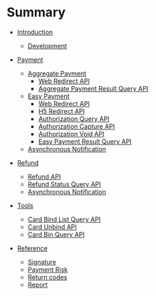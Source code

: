 # Summary

* [Introduction](README.md)
    * [Development](docs/development.md)

* [Payment]()
    * [Aggregate Payment](docs/aggregate_pay.md)
        * [Web Redirect API](docs/aggregate_redirect.md)
        * [Aggregate Payment Result Query API](docs/aggregate_payment_result_query.md)
    * [Easy Payment](docs/easypay.md)
        * [Web Redirect API](docs/easypay_web_redirect.md)
        * [H5 Redirect API](docs/easypay_h5_redirect.md)
        * [Authorization Query API](docs/easypay_auth_query.md)
        * [Authorization Capture API](docs/easypay_auth_capture.md)
        * [Authorization Void API](docs/easypay_auth_void.md)
        * [Easy Payment Result Query API](docs/easypay_payment_result_query.md)
    * [Asynchronous Notification](docs/asyn_notification.md)
	
* [Refund]()
    * [Refund API](docs/refund.md)
    * [Refund Status Query API](docs/refund_result_query.md)
    * [Asynchronous Notification](docs/refund_asyn_notification.md)

* [Tools]()
    * [Card Bind List Query API](docs/card_bind_list_query.md)
    * [Card Unbind API](docs/card_unbind.md)
    * [Card Bin Query API](docs/card_bin_query.md)

* [Reference]()
    * [Signature](docs/signature.md)
    * [Payment Risk](docs/payment_risk_item.md)
    * [Return codes](docs/return_code.md)
    * [Report](docs/report.md)